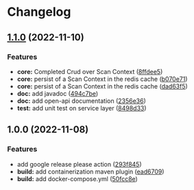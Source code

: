# Changelog

## [1.1.0](https://github.com/dmgiangi/spring-redis-caching/compare/v1.0.0...v1.1.0) (2022-11-10)


### Features

* **core:** Completed Crud over Scan Context ([8ffdee5](https://github.com/dmgiangi/spring-redis-caching/commit/8ffdee5694263d18ba09bf9c67c6929a25de79f0))
* **core:** persist of a Scan Context in the redis cache ([b070e71](https://github.com/dmgiangi/spring-redis-caching/commit/b070e71fd1d1575bae16db77ef568d8efc677b54))
* **core:** persist of a Scan Context in the redis cache ([dad63f5](https://github.com/dmgiangi/spring-redis-caching/commit/dad63f520b38d88c1da94e876289b93d2d622977))
* **doc:** add javadoc ([494c7be](https://github.com/dmgiangi/spring-redis-caching/commit/494c7be160f32ebbf13c9c75638b73ac910084a9))
* **doc:** add open-api documentation ([2356e36](https://github.com/dmgiangi/spring-redis-caching/commit/2356e3662f8524ebdda6756c794309a78398dfb3))
* **test:** add unit test on service layer ([8498d33](https://github.com/dmgiangi/spring-redis-caching/commit/8498d3311f200ef482a966d75c84861b986220a8))

## 1.0.0 (2022-11-08)


### Features

* add google release please action ([293f845](https://github.com/dmgiangi/spring-redis-caching/commit/293f8458642e159dd94dedfce8e98e9f1f7760c3))
* **build:** add containerization maven plugin ([ead6709](https://github.com/dmgiangi/spring-redis-caching/commit/ead67095256b0dd32860a85d13c673c81bb9ecfa))
* **build:** add docker-compose.yml ([50fcc8e](https://github.com/dmgiangi/spring-redis-caching/commit/50fcc8e62812d413d513d3e485161cfd6acbdeb7))
